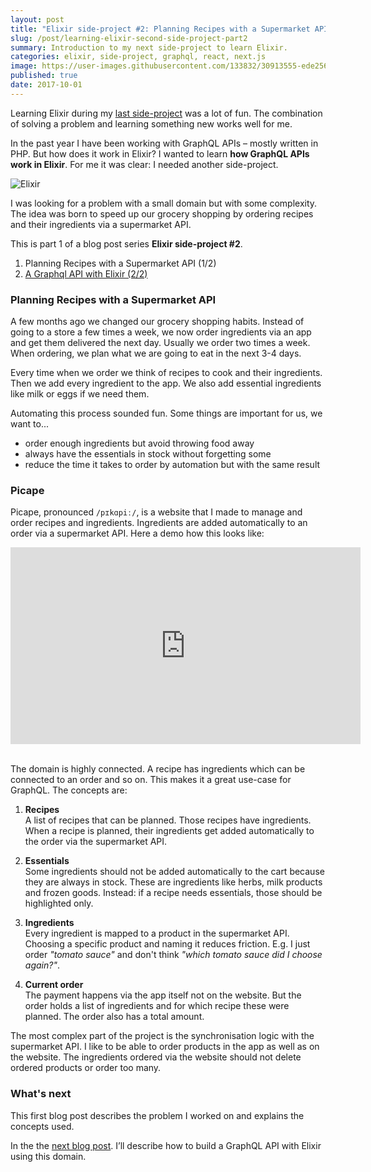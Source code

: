 ```yaml
---
layout: post
title: "Elixir side-project #2: Planning Recipes with a Supermarket API (1/2)"
slug: /post/learning-elixir-second-side-project-part2
summary: Introduction to my next side-project to learn Elixir.
categories: elixir, side-project, graphql, react, next.js
image: https://user-images.githubusercontent.com/133832/30913555-ede256ac-a390-11e7-8f3a-b8e70b00e702.png
published: true
date: 2017-10-01
---
```


Learning Elixir during my [last side-project](/post/learning-elixir-first-side-project) was a lot of fun. The combination of solving a problem and learning something new works well for me.

In the past year I have been working with GraphQL APIs – mostly written in PHP. But how does it work in Elixir? I wanted to learn **how GraphQL APIs work in Elixir**. For me it was clear: I needed another side-project.

![Elixir](https://user-images.githubusercontent.com/133832/30913555-ede256ac-a390-11e7-8f3a-b8e70b00e702.png)

I was looking for a problem with a small domain but with some complexity. The idea was born to speed up our grocery shopping by ordering recipes and their ingredients via a supermarket API.

This is part 1 of a blog post series **Elixir side-project #2**.

1. Planning Recipes with a Supermarket API (1/2)
2. [A Graphql API with Elixir (2/2)](/post/learning-elixir-second-side-project-part2)

### Planning Recipes with a Supermarket API

A few months ago we changed our grocery shopping habits. Instead of going to a store a few times a week, we now order ingredients via an app and get them delivered the next day. Usually we order two times a week. When ordering, we plan what we are going to eat in the next 3-4 days.

Every time when we order we think of recipes to cook and their ingredients. Then we add every ingredient to the app. We also add essential ingredients like milk or eggs if we need them.

Automating this process sounded fun. Some things are important for us, we want to...

- order enough ingredients but avoid throwing food away
- always have the essentials in stock without forgetting some
- reduce the time it takes to order by automation but with the same result

### Picape

Picape, pronounced `/pɪkɑpiː/`, is a website that I made to manage and order recipes and ingredients. Ingredients are added automatically to an order via a supermarket API. Here a demo how this looks like:

<div class="video-container"><iframe width="560" height="315" src="https://www.youtube.com/embed/qhtsn7rZClQ" frameborder="0" allowfullscreen></iframe></div>
<br />

The domain is highly connected. A recipe has ingredients which can be connected to an order and so on. This makes it a great use-case for GraphQL. The concepts are:

1. **Recipes**<br />
   A list of recipes that can be planned. Those recipes have ingredients. When a recipe is planned, their ingredients get added automatically to the order via the supermarket API.

2. **Essentials**<br />
   Some ingredients should not be added automatically to the cart because they are always in stock. These are ingredients like herbs, milk products and frozen goods. Instead: if a recipe needs essentials, those should be highlighted only.

3. **Ingredients**<br />
   Every ingredient is mapped to a product in the supermarket API. Choosing a specific product and naming it reduces friction. E.g. I just order _"tomato sauce"_ and don't think _"which tomato sauce did I choose again?"_.

4. **Current order**<br />
   The payment happens via the app itself not on the website. But the order holds a list of ingredients and for which recipe these were planned. The order also has a total amount.

The most complex part of the project is the synchronisation logic with the supermarket API. I like to be able to order products in the app as well as on the website. The ingredients ordered via the website should not delete ordered products or order too many.

### What's next

This first blog post describes the problem I worked on and explains the concepts used.

In the the [next blog post](/post/learning-elixir-second-side-project-part2). I’ll describe how to build a GraphQL API with Elixir using this domain.
